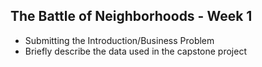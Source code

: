 

## The Battle of Neighborhoods - Week 1

- Submitting the Introduction/Business Problem 
- Briefly describe the data used in the capstone project
